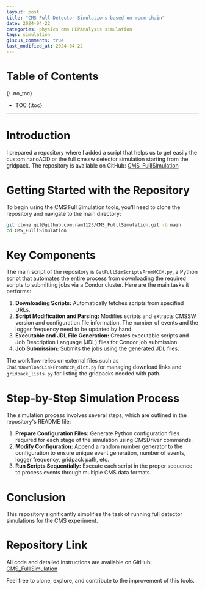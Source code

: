 ```yaml
---
layout: post
title: "CMS Full Detector Simulations based on mccm chain"
date: 2024-04-22
categories: physics cms HEPAnalysis simulation
tags: simulation
giscus_comments: true
last_modified_at: 2024-04-22
---
```


# Table of Contents
{: .no_toc}

* TOC
{:toc}

------------------------------------

# Introduction

I prepared a repository where I added a script that helps us to get easily the custom nanoAOD or the full cmssw detector simulation starting from the gridpack. The repository is available on GitHub: [CMS_FulllSimulation](https://github.com/ram1123/CMS_FulllSimulation)

# Getting Started with the Repository

To begin using the CMS Full Simulation tools, you'll need to clone the repository and navigate to the main directory:

```bash
git clone git@github.com:ram1123/CMS_FulllSimulation.git -b main
cd CMS_FulllSimulation
```

# Key Components

The main script of the repository is `GetFullSimScriptsFromMCCM.py`, a Python script that automates the entire process from downloading the required scripts to submitting jobs via a Condor cluster. Here are the main tasks it performs:

1. **Downloading Scripts:** Automatically fetches scripts from specified URLs.
2. **Script Modification and Parsing:** Modifies scripts and extracts CMSSW version and configuration file information. The number of events and the logger frequency need to be updated by hand.
3. **Executable and JDL File Generation:** Creates executable scripts and Job Description Language (JDL) files for Condor job submission.
4. **Job Submission:** Submits the jobs using the generated JDL files.

The workflow relies on external files such as `ChainDownloadLinkFromMccM_dict.py` for managing download links and `gridpack_lists.py` for listing the gridpacks needed with path.

# Step-by-Step Simulation Process

The simulation process involves several steps, which are outlined in the repository's README file:

1. **Prepare Configuration Files:** Generate Python configuration files required for each stage of the simulation using CMSDriver commands.
2. **Modify Configuration:** Append a random number generator to the configuration to ensure unique event generation, number of events, logger frequency, gridpack path, etc.
3. **Run Scripts Sequentially:** Execute each script in the proper sequence to process events through multiple CMS data formats.

# Conclusion

This repository significantly simplifies the task of running full detector simulations for the CMS experiment.

# Repository Link

All code and detailed instructions are available on GitHub: [CMS_FulllSimulation](https://github.com/ram1123/CMS_FulllSimulation)

Feel free to clone, explore, and contribute to the improvement of this tools.
